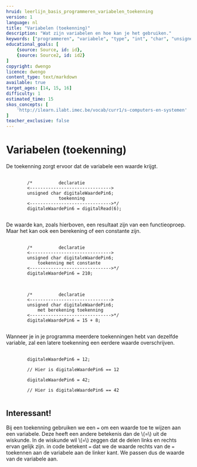 ```yaml
---
hruid: leerlijn_basis_programmeren_variabelen_toekenning
version: 1
language: nl
title: "Variabelen (toekenning)"
description: "Wat zijn variabelen en hoe kan je het gebruiken."
keywords: ["programmeren", "variabele", "type", "int", "char", "unsigned", "float", "microcontroller", "µC", "arduino", "dwenguino"]
educational_goals: [
    {source: Source, id: id}, 
    {source: Source2, id: id2}
]
copyright: dwengo
licence: dwengo
content_type: text/markdown
available: true
target_ages: [14, 15, 16]
difficulty: 1
estimated_time: 15
skos_concepts: [
    'http://ilearn.ilabt.imec.be/vocab/curr1/s-computers-en-systemen'
]
teacher_exclusive: false
---
```


# Variabelen (toekenning)

De toekenning zorgt ervoor dat de variabele een waarde krijgt.

<pre>
    <code class="language-cpp">
        /*          declaratie            
        <-------------------------------> 
        unsigned char digitaleWaardePin6;
                    toekenning
        <------------------------------->*/
        digitaleWaardePin6 = digitalRead(6);
    </code>
</pre> 

De waarde kan, zoals hierboven, een resultaat zijn van een functieoproep. Maar het kan ook een berekening of een constante zijn.

<pre>
    <code class="language-cpp">
        /*          declaratie            
        <-------------------------------> 
        unsigned char digitaleWaardePin6;
            toekenning met constante
        <------------------------------->*/
        digitaleWaardePin6 = 210;
    </code>
</pre> 

<pre>
    <code class="language-cpp">
        /*          declaratie            
        <-------------------------------> 
        unsigned char digitaleWaardePin6;
            met berekening toekenning
        <------------------------------->*/
        digitaleWaardePin6 = 15 + 8;
    </code>
</pre> 

Wanneer je in je programma meerdere toekenningen hebt van dezelfde variable, zal een latere toekenning een eerdere waarde overschrijven.

<pre>
    <code class="language-cpp">
        digitaleWaardePin6 = 12;

        // Hier is digitaleWaardePin6 == 12

        digitaleWaardePin6 = 42;

        // Hier is digitaleWaardePin6 == 42
    </code>
</pre> 

<div class="dwengo-content sideinfo">
    <h2 class="title">Interessant!</h2>
    <div class="content">
        Bij een toekenning gebruiken we een <code class="language-cpp">=</code> om een waarde toe te wijzen aan een variabele. Deze heeft een andere betekenis dan de \(=\) uit de wiskunde. In de wiskunde wil \(=\) zeggen dat de delen links en rechts ervan gelijk zijn. in code betekent <code class="language-cpp">=</code> dat we de waarde rechts van de <code class="language-cpp">=</code> toekennen aan de variabele aan de linker kant. We passen dus de waarde van de variabele aan.
    </div>
</div>
